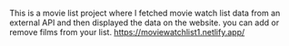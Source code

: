 This is a movie list project where I fetched movie watch list data from an external API and then displayed the data on the website. you can add or remove films from your list.                                                                                                                                            https://moviewatchlist1.netlify.app/      
 
